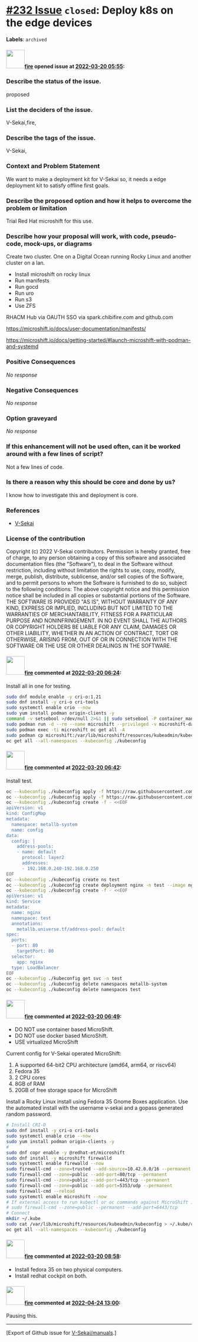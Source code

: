 # [\#232 Issue](https://github.com/V-Sekai/manuals/issues/232) `closed`: Deploy k8s on the edge devices
**Labels**: `archived`


#### <img src="https://avatars.githubusercontent.com/u/32321?u=c2e06a3d2b49a467aa907e54aa259516440267cc&v=4" width="50">[fire](https://github.com/fire) opened issue at [2022-03-20 05:55](https://github.com/V-Sekai/manuals/issues/232):

### Describe the status of the issue.

proposed

### List the deciders of the issue.

V-Sekai,fire,

### Describe the tags of the issue.

V-Sekai,

### Context and Problem Statement

We want to make a deployment kit for V-Sekai so, it needs a edge deployment kit to satisfy offline first goals.

### Describe the proposed option and how it helps to overcome the problem or limitation

Trial Red Hat microshift for this use. 

### Describe how your proposal will work, with code, pseudo-code, mock-ups, or diagrams

Create two cluster. One on a Digital Ocean running Rocky Linux and another cluster on a lan.

* Install microshift on rocky linux
* Run manifests
* Run gocd
* Run uro
* Run s3
* Use ZFS

RHACM Hub via OAUTH SSO via spark.chibifire.com and github.com 

https://microshift.io/docs/user-documentation/manifests/

https://microshift.io/docs/getting-started/#launch-microshift-with-podman-and-systemd

### Positive Consequences

_No response_

### Negative Consequences

_No response_

### Option graveyard

_No response_

### If this enhancement will not be used often, can it be worked around with a few lines of script?

Not a few lines of code.

### Is there a reason why this should be core and done by us?

I know how to investigate this and deployment is core.

### References

- [V-Sekai](https://v-sekai.org/)


### License of the contribution

Copyright (c) 2022 V-Sekai contributors. Permission is hereby granted, free of charge, to any person obtaining a copy of this software and associated documentation files (the "Software"), to deal in the Software without restriction, including without limitation the rights to use, copy, modify, merge, publish, distribute, sublicense, and/or sell copies of the Software, and to permit persons to whom the Software is furnished to do so, subject to the following conditions: The above copyright notice and this permission notice shall be included in all copies or substantial portions of the Software. THE SOFTWARE IS PROVIDED "AS IS", WITHOUT WARRANTY OF ANY KIND, EXPRESS OR IMPLIED, INCLUDING BUT NOT LIMITED TO THE WARRANTIES OF MERCHANTABILITY, FITNESS FOR A PARTICULAR PURPOSE AND NONINFRINGEMENT. IN NO EVENT SHALL THE AUTHORS OR COPYRIGHT HOLDERS BE LIABLE FOR ANY CLAIM, DAMAGES OR OTHER LIABILITY, WHETHER IN AN ACTION OF CONTRACT, TORT OR OTHERWISE, ARISING FROM, OUT OF OR IN CONNECTION WITH THE SOFTWARE OR THE USE OR OTHER DEALINGS IN THE SOFTWARE.

#### <img src="https://avatars.githubusercontent.com/u/32321?u=c2e06a3d2b49a467aa907e54aa259516440267cc&v=4" width="50">[fire](https://github.com/fire) commented at [2022-03-20 06:24](https://github.com/V-Sekai/manuals/issues/232#issuecomment-1073177610):

Install all in one for testing.

```bash
sudo dnf module enable -y cri-o:1.21
sudo dnf install -y cri-o cri-tools
sudo systemctl enable crio --now
sudo yum install podman origin-clients -y
command -v setsebool >/dev/null 2>&1 || sudo setsebool -P container_manage_cgroup true
sudo podman run -d --rm --name microshift --privileged -v microshift-data:/var/lib -p 6443:6443 quay.io/microshift/microshift-aio:latest
sudo podman exec -ti microshift oc get all -A
sudo podman cp microshift:/var/lib/microshift/resources/kubeadmin/kubeconfig ./kubeconfig
oc get all --all-namespaces --kubeconfig ./kubeconfig
````

#### <img src="https://avatars.githubusercontent.com/u/32321?u=c2e06a3d2b49a467aa907e54aa259516440267cc&v=4" width="50">[fire](https://github.com/fire) commented at [2022-03-20 06:42](https://github.com/V-Sekai/manuals/issues/232#issuecomment-1073179681):

Install test.

```bash
oc --kubeconfig ./kubeconfig apply -f https://raw.githubusercontent.com/metallb/metallb/v0.11.0/manifests/namespace.yaml
oc --kubeconfig ./kubeconfig apply -f https://raw.githubusercontent.com/metallb/metallb/v0.11.0/manifests/metallb.yaml
oc --kubeconfig ./kubeconfig create -f - <<EOF
apiVersion: v1
kind: ConfigMap
metadata:
  namespace: metallb-system
  name: config
data:
  config: |
    address-pools:
    - name: default
      protocol: layer2
      addresses:
      - 192.168.0.240-192.168.0.250    
EOF
oc --kubeconfig ./kubeconfig create ns test
oc --kubeconfig ./kubeconfig create deployment nginx -n test --image nginx
oc --kubeconfig ./kubeconfig create -f - <<EOF
apiVersion: v1
kind: Service
metadata:
  name: nginx
  namespace: test
  annotations:
    metallb.universe.tf/address-pool: default
spec:
  ports:
  - port: 80
    targetPort: 80
  selector:
    app: nginx
  type: LoadBalancer
EOF
oc --kubeconfig ./kubeconfig get svc -n test
oc --kubeconfig ./kubeconfig delete namespaces metallb-system
oc --kubeconfig ./kubeconfig delete namespaces test
```

#### <img src="https://avatars.githubusercontent.com/u/32321?u=c2e06a3d2b49a467aa907e54aa259516440267cc&v=4" width="50">[fire](https://github.com/fire) commented at [2022-03-20 06:49](https://github.com/V-Sekai/manuals/issues/232#issuecomment-1073180967):

* DO NOT use container based MicroShift.
* DO NOT use docker based MicroShift.
* USE virtualized MicroShift

Current config for V-Sekai operated MicroShift:

1. A supported 64-bit2 CPU architecture (amd64, arm64, or riscv64)
2. Fedora 35
3. 2 CPU cores
4. 8GB of RAM
5. 20GB of free storage space for MicroShift


Install a Rocky Linux install using Fedora 35 Gnome Boxes application. Use the automated install with the username v-sekai and a gopass generated random password.

```bash
# Install CRI-O
sudo dnf install -y cri-o cri-tools
sudo systemctl enable crio --now
sudo yum install podman origin-clients -y
# 
sudo dnf copr enable -y @redhat-et/microshift
sudo dnf install -y microshift firewalld
sudo systemctl enable firewalld --now
sudo firewall-cmd --zone=trusted --add-source=10.42.0.0/16 --permanent
sudo firewall-cmd --zone=public --add-port=80/tcp --permanent
sudo firewall-cmd --zone=public --add-port=443/tcp --permanent
sudo firewall-cmd --zone=public --add-port=5353/udp --permanent
sudo firewall-cmd --reload
sudo systemctl enable microshift --now
# If external access to run kubectl or oc commands against MicroShift is required, you may need to add the following rule:
# sudo firewall-cmd --zone=public --permanent --add-port=6443/tcp
# Connect
mkdir ~/.kube
sudo cat /var/lib/microshift/resources/kubeadmin/kubeconfig > ~/.kube/config
oc get all --all-namespaces --kubeconfig ./kubeconfig
````

#### <img src="https://avatars.githubusercontent.com/u/32321?u=c2e06a3d2b49a467aa907e54aa259516440267cc&v=4" width="50">[fire](https://github.com/fire) commented at [2022-03-20 08:58](https://github.com/V-Sekai/manuals/issues/232#issuecomment-1073203601):

* Install fedora 35 on two physical computers.
* Install redhat cockpit on both.

#### <img src="https://avatars.githubusercontent.com/u/32321?u=c2e06a3d2b49a467aa907e54aa259516440267cc&v=4" width="50">[fire](https://github.com/fire) commented at [2022-04-24 13:00](https://github.com/V-Sekai/manuals/issues/232#issuecomment-1107837214):

Pausing this.


-------------------------------------------------------------------------------



[Export of Github issue for [V-Sekai/manuals](https://github.com/V-Sekai/manuals).]
